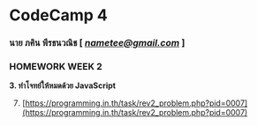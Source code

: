 # CodeCamp 4

### นาย ภคิน พีรธนวณิช  [ *nametee@gmail.com* ]
### HOMEWORK WEEK 2

**3. ทำโจทย์ให้หมดด้วย JavaScript**

7. [https://programming.in.th/task/rev2_problem.php?pid=0007](https://programming.in.th/task/rev2_problem.php?pid=0007)
